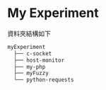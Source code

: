 # My Experiment

資料夾結構如下
```txt
myExperiment
  ├── c-socket
  ├── host-monitor
  ├── my-php
  ├── myFuzzy
  └── python-requests
```
